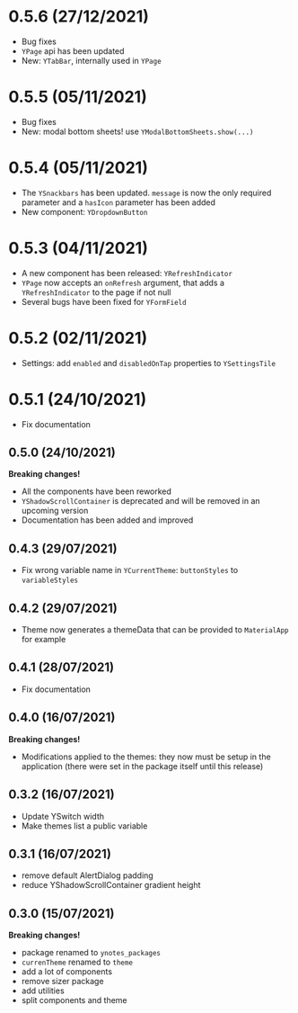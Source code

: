 # 0.5.6 (27/12/2021)

- Bug fixes
- `YPage` api has been updated
- New: `YTabBar`, internally used in `YPage`

# 0.5.5 (05/11/2021)

- Bug fixes
- New: modal bottom sheets! use `YModalBottomSheets.show(...)`

# 0.5.4 (05/11/2021)

- The `YSnackbars` has been updated. `message` is now the only required parameter and a `hasIcon` parameter has been added
- New component: `YDropdownButton`

# 0.5.3 (04/11/2021)

- A new component has been released: `YRefreshIndicator`
- `YPage` now accepts an `onRefresh` argument, that adds a `YRefreshIndicator` to the page if not null
- Several bugs have been fixed for `YFormField`

# 0.5.2 (02/11/2021)

- Settings: add `enabled` and `disabledOnTap` properties to `YSettingsTile`

# 0.5.1 (24/10/2021)

- Fix documentation

## 0.5.0 (24/10/2021)

**Breaking changes!**

- All the components have been reworked
- `YShadowScrollContainer` is deprecated and will be removed in an upcoming version
- Documentation has been added and improved

## 0.4.3 (29/07/2021)

- Fix wrong variable name in `YCurrentTheme`: `buttonStyles` to `variableStyles`

## 0.4.2 (29/07/2021)

- Theme now generates a themeData that can be provided to `MaterialApp` for example

## 0.4.1 (28/07/2021)

- Fix documentation

## 0.4.0 (16/07/2021)

**Breaking changes!**

- Modifications applied to the themes: they now must be setup in the application (there were set in the package itself until this release)

## 0.3.2 (16/07/2021)

- Update YSwitch width
- Make themes list a public variable

## 0.3.1 (16/07/2021)

- remove default AlertDialog padding
- reduce YShadowScrollContainer gradient height

## 0.3.0 (15/07/2021)

**Breaking changes!**

- package renamed to `ynotes_packages`
- `currenTheme` renamed to `theme`
- add a lot of components
- remove sizer package
- add utilities
- split components and theme
